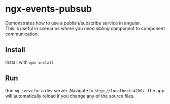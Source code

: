 # ngx-events-pubsub
Demonstrates how to use a publish/subscribe service in angular.  
This is useful in scenarios where you need sibling component to component communication.

## Install
Install with `npm install`  

## Run
Run `ng serve` for a dev server. Navigate to `http://localhost:4200/`. The app will automatically reload if you change any of the source files.
